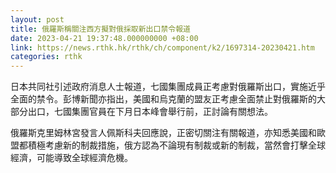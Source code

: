 ```yaml
---
layout: post
title: 俄羅斯稱關注西方擬對俄採取新出口禁令報道
date: 2023-04-21 19:37:48.000000000 +08:00
link: https://news.rthk.hk/rthk/ch/component/k2/1697314-20230421.htm
categories: rthk
---
```


日本共同社引述政府消息人士報道，七國集團成員正考慮對俄羅斯出口，實施近乎全面的禁令。彭博新聞亦指出，美國和烏克蘭的盟友正考慮全面禁止對俄羅斯的大部分出口，七國集團官員在下月日本峰會舉行前，正討論有關想法。

俄羅斯克里姆林宮發言人佩斯科夫回應說，正密切關注有關報道，亦知悉美國和歐盟都積極考慮新的制裁措施，俄方認為不論現有制裁或新的制裁，當然會打擊全球經濟，可能導致全球經濟危機。
